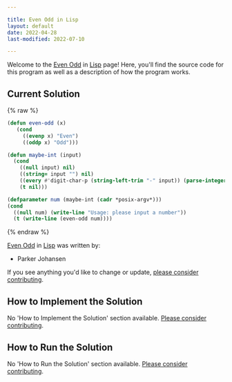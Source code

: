 ```yaml
---

title: Even Odd in Lisp
layout: default
date: 2022-04-28
last-modified: 2022-07-10

---
```


Welcome to the [Even Odd](https://sampleprograms.io/projects/even-odd) in [Lisp](https://sampleprograms.io/languages/lisp) page! Here, you'll find the source code for this program as well as a description of how the program works.

## Current Solution

{% raw %}

```lisp
(defun even-odd (x)
   (cond
     ((evenp x) "Even")
     ((oddp x) "Odd")))

(defun maybe-int (input)
  (cond
    ((null input) nil)
    ((string= input "") nil)
    ((every #'digit-char-p (string-left-trim "-" input)) (parse-integer input))
    (t nil)))

(defparameter num (maybe-int (cadr *posix-argv*)))
(cond
  ((null num) (write-line "Usage: please input a number"))
  (t (write-line (even-odd num))))
```

{% endraw %}

[Even Odd](https://sampleprograms.io/projects/even-odd) in [Lisp](https://sampleprograms.io/languages/lisp) was written by:

- Parker Johansen

If you see anything you'd like to change or update, [please consider contributing](https://github.com/TheRenegadeCoder/sample-programs).

## How to Implement the Solution

No 'How to Implement the Solution' section available. [Please consider contributing](https://github.com/TheRenegadeCoder/sample-programs-website).

## How to Run the Solution

No 'How to Run the Solution' section available. [Please consider contributing](https://github.com/TheRenegadeCoder/sample-programs-website).